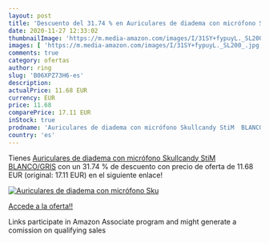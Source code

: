 ```yaml
---
layout: post
title: 'Descuento del 31.74 % en Auriculares de diadema con micrófono Sku'
date: 2020-11-27 12:33:02
thumbnailImage: 'https://m.media-amazon.com/images/I/31SY+fypuyL._SL200_.jpg'
images: [ 'https://m.media-amazon.com/images/I/31SY+fypuyL._SL200_.jpg' ]
comments: true
category: ofertas
author: ring
slug: 'B06XPZ73H6-es'
description:
actualPrice: 11.68 EUR
currency: EUR
price: 11.68
comparePrice: 17.11 EUR
inStock: true
prodname: 'Auriculares de diadema con micrófono Skullcandy StiM  BLANCO/GRIS'
country: 'es'
---
```


Tienes [Auriculares de diadema con micrófono Skullcandy StiM  BLANCO/GRIS](https://www.amazon.es/dp/B06XPZ73H6/?tag=tolees-21) con un 31.74 % de descuento con precio de oferta de 11.68 EUR (original: 17.11 EUR) en el siguiente enlace!

[![Auriculares de diadema con micrófono Sku](https://m.media-amazon.com/images/I/31SY+fypuyL._SL200_.jpg)](https://www.amazon.es/dp/B06XPZ73H6/?tag=tolees-21)

[Accede a la oferta!!](https://www.amazon.es/dp/B06XPZ73H6/?tag=tolees-21)

Links participate in Amazon Associate program and might generate a comission on qualifying sales



